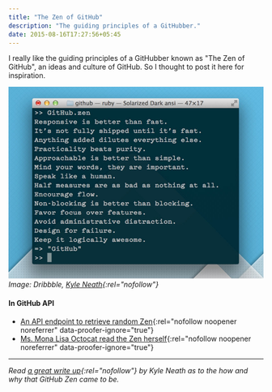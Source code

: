 ```yaml
---
title: "The Zen of GitHub"
description: "The guiding principles of a GitHubber."
date: 2015-08-16T17:27:56+05:45
---
```


I really like the guiding principles of a GitHubber known as "The Zen of GitHub", an ideas and culture of GitHub. So I thought to post it here for inspiration.

![The Zen of GitHub](/uploads/20150816-the-zen-of-github.jpg "The Zen of GitHub")
_Image: Dribbble, [Kyle Neath](https://dribbble.com/shots/808470-The-Zen-of-GitHub){:rel="nofollow"}_

#### In GitHub API

- [An API endpoint to retrieve random Zen](https://api.github.com/zen){:rel="nofollow noopener noreferrer" data-proofer-ignore="true"}
- [Ms. Mona Lisa Octocat read the Zen herself](https://api.github.com/octocat){:rel="nofollow noopener noreferrer" data-proofer-ignore="true"}

---

_Read [a great write up](https://warpspire.com/posts/taste){:rel="nofollow"} by Kyle Neath as to the how and why that GitHub Zen came to be._
